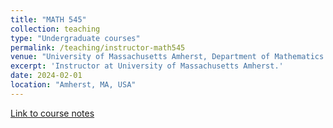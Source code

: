 ```yaml
---
title: "MATH 545"
collection: teaching
type: "Undergraduate courses"
permalink: /teaching/instructor-math545
venue: "University of Massachusetts Amherst, Department of Mathematics and Statistics"
excerpt: 'Instructor at University of Massachusetts Amherst.'
date: 2024-02-01
location: "Amherst, MA, USA"
---
```


[Link to course notes](www.buttenschoen.ca/MATH545)
